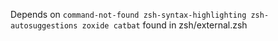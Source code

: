 Depends on ``command-not-found zsh-syntax-highlighting zsh-autosuggestions zoxide catbat`` found in zsh/external.zsh
